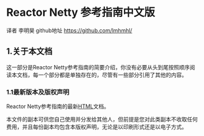 # Reactor Netty 参考指南中文版

译者 李明昊
github地址 https://github.com/lmhmhl/

## 1.关于本文档

这一部分是Reactor Netty参考指南的简要介绍，你没有必要从头到尾按照顺序阅读本文档，每一个部分都是单独存在的，尽管有一些部分引用了其他的内容。

### 1.1最新版本及版权声明

Reactor Netty参考指南的最新[HTML](https://projectreactor.io/docs/netty/release/reference/index.html)文档。

本文件的副本可供您自己使用并分发给其他人，但前提是您对此类副本不收取任何费用，并且每份副本均包含本版权声明，无论是以印刷形式还是以电子方式。

